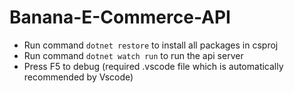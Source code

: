# Banana-E-Commerce-API

- Run command `dotnet restore` to install all packages in csproj
- Run command `dotnet watch run` to run the api server
- Press F5 to debug (required .vscode file which is automatically recommended by Vscode)
